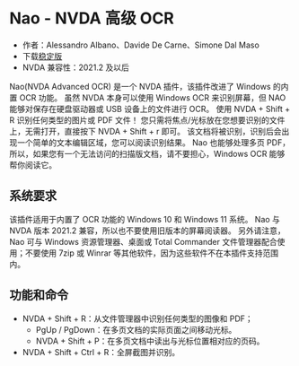 # Nao - NVDA 高级 OCR

* 作者：Alessandro Albano、Davide De Carne、Simone Dal Maso
* 下载[稳定版][1]
* NVDA 兼容性：2021.2 及以后

Nao(NVDA Advanced OCR) 是一个 NVDA 插件，该插件改进了 Windows 的内置 OCR 功能。
虽然 NVDA 本身可以使用 Windows OCR 来识别屏幕，但 NAO 能够对保存在硬盘驱动器或 USB 设备上的文件进行 OCR。
使用 NVDA + Shift + R 识别任何类型的图片或 PDF 文件！
您只需将焦点/光标放在您想要识别的文件上，无需打开，直接按下 NVDA + Shift + r 即可。
该文档将被识别，识别后会出现一个简单的文本编辑区域，您可以阅读识别结果。
Nao 也能够处理多页 PDF，所以，如果您有一个无法访问的扫描版文档，请不要担心，Windows OCR 能够帮你阅读它。

## 系统要求

该插件适用于内置了 OCR 功能的 Windows 10 和 Windows 11 系统。
Nao 与 NVDA 版本 2021.2 兼容，所以也不要使用旧版本的屏幕阅读器。
另外请注意，Nao 可与 Windows 资源管理器、桌面或 Total Commander 文件管理器配合使用；不要使用 7zip 或 Winrar 等其他软件，因为这些软件不在本插件支持范围内。

## 功能和命令
* NVDA + Shift + R：从文件管理器中识别任何类型的图像和 PDF；
    * PgUp / PgDown：在多页文档的实际页面之间移动光标。
    * NVDA + Shift + P：在多页文档中读出与光标位置相对应的页码。
* NVDA + Shift + Ctrl + R：全屏截图并识别。

[1]: https://github.com/sharkboyto/nao/releases/download/v_2021.1.07/nao-2021.1.07.nvda-addon